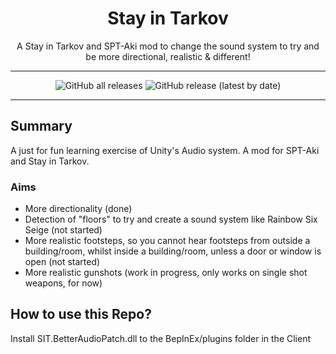 <div align=center style="text-align: center;">
<h1> Stay in Tarkov </h1>
A Stay in Tarkov and SPT-Aki mod to change the sound system to try and be more directional, realistic & different!
</div>

---

<div align=center>

![GitHub all releases](https://img.shields.io/github/downloads/paulov-t/SIT.BetterAudioPatch/total) ![GitHub release (latest by date)](https://img.shields.io/github/downloads/paulov-t/SIT.BetterAudioPatch/latest/total)

</div>

---

## Summary

A just for fun learning exercise of Unity's Audio system. A mod for SPT-Aki and Stay in Tarkov.

### Aims

* More directionality (done)
* Detection of "floors" to try and create a sound system like Rainbow Six Seige (not started)
* More realistic footsteps, so you cannot hear footsteps from outside a building/room, whilst inside a building/room, unless a door or window is open (not started)
* More realistic gunshots (work in progress, only works on single shot weapons, for now)

## How to use this Repo?

Install SIT.BetterAudioPatch.dll to the BepInEx/plugins folder in the Client